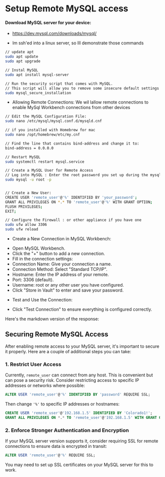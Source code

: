 # Setup Remote MySQL access
#### Download MySQL server for your device:
* https://dev.mysql.com/downloads/mysql/

- Im ssh'ed into a linux server, so Ill demonstrate those commands
```bash
// update apt
sudo apt update
sudo apt upgrade

// Instal MySQL
sudo apt install mysql-server

// Run the security script that comes with MySQL. 
// This script will allow you to remove some insecure default settings and lock down access to your database system.
sudo mysql_secure_installation
```

- Allowing Remote Connections: We wil lallow remote connections to enable MySql Workbench connections from other devices
```bash
// Edit the MySQL Configuration File:
sudo nano /etc/mysql/mysql.conf.d/mysqld.cnf

// if you installed with Homebrew for mac 
sudo nano /opt/homebrew/etc/my.cnf 

// Find the line that contains bind-address and change it to:
bind-address = 0.0.0.0

// Restart MySQL
sudo systemctl restart mysql.service

// Create a MySQL User for Remote Access
// Log into MySQL : Enter the root password you set up during the mysql_secure_installation process.
sudo mysql -u root -p


// Create a New User:
CREATE USER 'remote_user'@'%' IDENTIFIED BY 'your_password';
GRANT ALL PRIVILEGES ON *.* TO 'remote_user'@'%' WITH GRANT OPTION;
FLUSH PRIVILEGES;
EXIT;

// Configure the Firewall : or other appliance if you have one
sudo ufw allow 3306
sudo ufw reload
```
- Create a New Connection in MySQL Workbench:
* Open MySQL Workbench.
* Click the "+" button to add a new connection.
* Fill in the connection settings:
* Connection Name: Give your connection a name.
* Connection Method: Select "Standard TCP/IP".
* Hostname: Enter the IP address of your remote.
* Port: 3306 (default).
* Username: root or any other user you have configured.
* Click "Store in Vault" to enter and save your password.

- Test and Use the Connection:

* Click "Test Connection" to ensure everything is configured correctly.

Here's the markdown version of the response:

## Securing Remote MySQL Access

After enabling remote access to your MySQL server, it's important to secure it properly. Here are a couple of additional steps you can take:

### 1. Restrict User Access
Currently, `remote_user` can connect from any host. This is convenient but can pose a security risk. Consider restricting access to specific IP addresses or networks where possible:

```sql
ALTER USER 'remote_user'@'%' IDENTIFIED BY 'password' REQUIRE SSL;
```

Then change `'%'` to specific IP addresses or hostnames:

```sql
CREATE USER 'remote_user'@'192.168.1.5' IDENTIFIED BY 'Colorado1!';
GRANT ALL PRIVILEGES ON *.* TO 'remote_user'@'192.168.1.5' WITH GRANT OPTION;
```

### 2. Enforce Stronger Authentication and Encryption
If your MySQL server version supports it, consider requiring SSL for remote connections to ensure data is encrypted in transit:

```sql
ALTER USER 'remote_user'@'%' REQUIRE SSL;
```

You may need to set up SSL certificates on your MySQL server for this to work.
